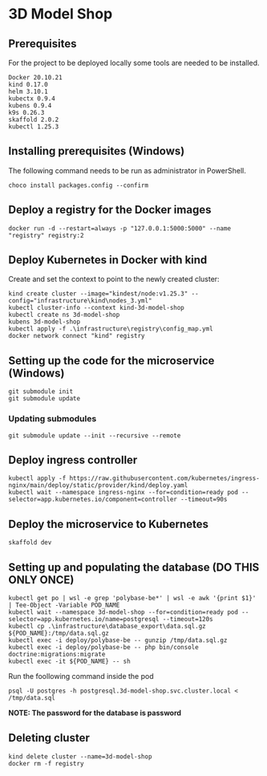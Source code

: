 # 3D Model Shop
## Prerequisites
For the project to be deployed locally some tools are needed to be installed.
```
Docker 20.10.21
kind 0.17.0
helm 3.10.1
kubectx 0.9.4
kubens 0.9.4
k9s 0.26.3
skaffold 2.0.2
kubectl 1.25.3
```
## Installing prerequisites (Windows)
The following command needs to be run as administrator in PowerShell.
``` 
choco install packages.config --confirm 
```
## Deploy a registry for the Docker images
```
docker run -d --restart=always -p "127.0.0.1:5000:5000" --name "registry" registry:2
```
## Deploy Kubernetes in Docker with kind
Create and set the context to point to the newly created cluster:
```
kind create cluster --image="kindest/node:v1.25.3" --config="infrastructure\kind\nodes_3.yml"
kubectl cluster-info --context kind-3d-model-shop
kubectl create ns 3d-model-shop
kubens 3d-model-shop
kubectl apply -f .\infrastructure\registry\config_map.yml
docker network connect "kind" registry
```
## Setting up the code for the microservice (Windows)
```
git submodule init
git submodule update
```
### Updating submodules
```
git submodule update --init --recursive --remote
```
## Deploy ingress controller
```
kubectl apply -f https://raw.githubusercontent.com/kubernetes/ingress-nginx/main/deploy/static/provider/kind/deploy.yaml
kubectl wait --namespace ingress-nginx --for=condition=ready pod --selector=app.kubernetes.io/component=controller --timeout=90s
```
## Deploy the microservice to Kubernetes
```
skaffold dev
```
## Setting up and populating the database (DO THIS ONLY ONCE)
```
kubectl get po | wsl -e grep 'polybase-be*' | wsl -e awk '{print $1}' | Tee-Object -Variable POD_NAME
kubectl wait --namespace 3d-model-shop --for=condition=ready pod --selector=app.kubernetes.io/name=postgresql --timeout=120s
kubectl cp .\infrastructure\database_export\data.sql.gz ${POD_NAME}:/tmp/data.sql.gz
kubectl exec -i deploy/polybase-be -- gunzip /tmp/data.sql.gz
kubectl exec -i deploy/polybase-be -- php bin/console doctrine:migrations:migrate
kubectl exec -it ${POD_NAME} -- sh
```
Run the foollowing command inside the pod
```
psql -U postgres -h postgresql.3d-model-shop.svc.cluster.local < /tmp/data.sql
```
**NOTE: The password for the database is password**
## Deleting cluster
```
kind delete cluster --name=3d-model-shop
docker rm -f registry
```